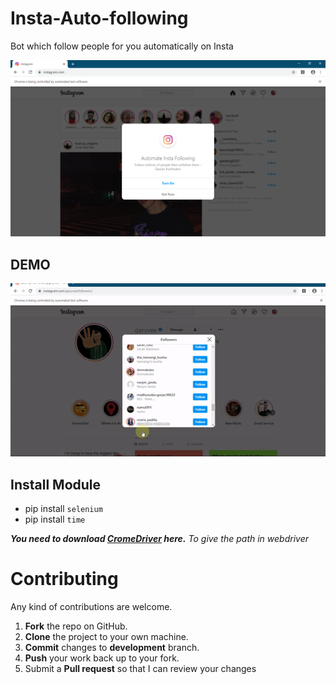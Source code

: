 # Insta-Auto-following
Bot which follow people for you automatically on Insta 

![Screenshot](https://github.com/heykush/Insta-Auto-Following/blob/master/Instagram%20-%20Google%20Chrome%2022-05-2020%2010_02_54.png?raw=true)

## DEMO
![DEMO](https://github.com/heykush/Insta-Auto-Following/blob/master/ezgif.com-gif-maker.gif?raw=true)
 ## Install Module
- pip install `selenium`
- pip install `time`

***You need to download [CromeDriver](https://chromedriver.chromium.org/downloads) here.***
*To give the path in webdriver*

Contributing
==========
Any kind of contributions are welcome.
1. **Fork** the repo on GitHub.
2. **Clone** the project to your own machine.
3. **Commit** changes to **development** branch.
4. **Push** your work back up to your fork.
5. Submit a **Pull request** so that I can review your changes

